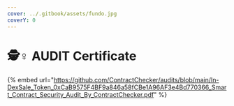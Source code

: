 ```yaml
---
cover: ../.gitbook/assets/fundo.jpg
coverY: 0
---
```


# 🕵♀ AUDIT Certificate

{% embed url="https://github.com/ContractChecker/audits/blob/main/In-DexSale_Token_0xCaB9575F4BF9a846a58fCBe1A96AF3e4Bd770366_Smart_Contract_Security_Audit_By_ContractChecker.pdf" %}

